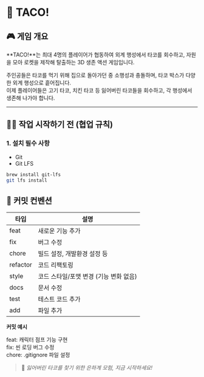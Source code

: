 # 🌮 TACO!

## 🎮 게임 개요

**TACO!**는 최대 4명의 플레이어가 협동하여 외계 행성에서 타코를 회수하고, 자원을 모아 로켓을 제작해 탈출하는 3D 생존 액션 게임입니다.

주인공들은 타코를 먹기 위해 집으로 돌아가던 중 소행성과 충돌하며, 타코 박스가 다양한 외계 행성으로 흩어집니다.  
이제 플레이어들은 고기 타코, 치킨 타코 등 잃어버린 타코들을 회수하고, 각 행성에서 생존해 나가야 합니다.

---
## 🧑‍💻 작업 시작하기 전 (협업 규칙)

### 1. 설치 필수 사항

- Git
- Git LFS
  
```bash
brew install git-lfs
git lfs install
```


## 📌 커밋 컨벤션

| 타입 | 설명 |
|------|------|
| feat | 새로운 기능 추가 |
| fix | 버그 수정 |
| chore | 빌드 설정, 개발환경 설정 등 |
| refactor | 코드 리팩토링 |
| style | 코드 스타일/포맷 변경 (기능 변화 없음) |
| docs | 문서 수정 |
| test | 테스트 코드 추가 |
| add | 파일 추가 |

**커밋 예시**

feat: 캐릭터 점프 기능 구현 <br>
fix: 씬 로딩 버그 수정 <br>
chore: .gitignore 파일 설정

> 🌮 _잃어버린 타코를 찾기 위한 은하계 모험, 지금 시작하세요!_